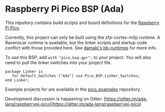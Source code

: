 # Raspberry Pi Pico BSP (Ada)

This repsitory contains build scripts and board definitions for the [Raspberry Pi Pico](https://datasheets.raspberrypi.org/pico/pico-datasheet.pdf).

Currently, this project can only be built using the zfp-cortex-m0p runtime. A Ravenscar runtime is available, but the linker scripts and startup code conflict with those provided here. See [damaki's bb-runtimes](https://github.com/damaki/bb-runtimes/tree/rpi-pico) for more info.

To use this BSP, add `with "pico_bsp.gpr";` to your project. You will also need to pull the linker switches into your project file.

    package Linker is
       for Default_Switches ("Ada") use Pico_BSP.Linker_Switches;
    end Linker;

Example projects for are available in the [pico_examples](https://github.com/JeremyGrosser/pico_examples) repository.

Development discussion is happening on Gitter: [https://gitter.im/ada-lang/raspberrypi-pico](https://gitter.im/ada-lang/raspberrypi-pico)
